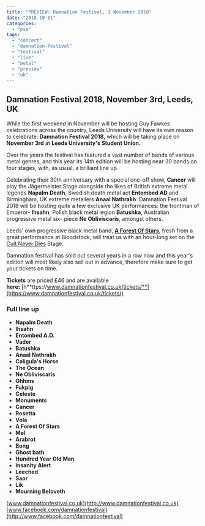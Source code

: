 ```yaml
---
title: "PREVIEW: Damnation Festival, 3 November 2018"
date: "2018-10-01"
categories: 
  - "psa"
tags: 
  - "concert"
  - "damnation-festival"
  - "festival"
  - "live"
  - "metal"
  - "preview"
  - "uk"
---
```


## Damnation Festival 2018, November 3rd, Leeds, UK

While the first weekend in November will be hosting Guy Fawkes celebrations across the country, Leeds University will have its own reason to celebrate: **Damnation Festival 2018,** which will be taking place on **November 3rd** at **Leeds University's Student Union.**

Over the years the festival has featured a vast number of bands of various metal genres, and this year its 14th edition will be hosting near 30 bands on four stages, with, as usual, a brilliant line up.

Celebrating their 30th anniversary with a special one-off show, **Cancer** will play the Jägermeister Stage alongside the likes of British extreme metal legends **Napalm** **Death**, Swedish death metal act **Entombed AD** and Birmingham, UK extreme metallers **Anaal Nathrakh**. Damnation Festival 2018 will be hosting quite a few exclusive UK performances: the frontman of Emperor- **Ihsahn**, Polish black metal legion **Batushka**, Australian progressive metal six- piece **Ne Obliviscaris**, amongst others.

Leeds' own progressive black metal band, [**A Forest Of Stars**](https://www.facebook.com/aforestofstars/?fref=mentions&__xts__%5B0%5D=68.ARDzW_HVoNXW1DVUMyxnN-zG3LrdnL6-PYR2s4IcMLfFG6EXXpl_IKx00qq1YkpvSD5MEiuv2Cij-O7ovwsAst3Hw0lct2fp4spoGounRxZP1YqYRrLAFc1uCtOyiYHYMZSD3WuT0vQGyfQH-zcQb13GZBvmDpsYp-mYD-9yhv3aWAmSRaAkXA&__tn__=K-R), fresh from a great performance at Bloodstock, will treat us with an hour-long set on the [Cult Never Dies](https://www.facebook.com/CultNeverDies/?fref=mentions&__xts__%5B0%5D=68.ARDzW_HVoNXW1DVUMyxnN-zG3LrdnL6-PYR2s4IcMLfFG6EXXpl_IKx00qq1YkpvSD5MEiuv2Cij-O7ovwsAst3Hw0lct2fp4spoGounRxZP1YqYRrLAFc1uCtOyiYHYMZSD3WuT0vQGyfQH-zcQb13GZBvmDpsYp-mYD-9yhv3aWAmSRaAkXA&__tn__=K-R) Stage.

Damnation festival has sold out several years in a row now and this year's edition will most likely also sell out in advance, therefore make sure to get your tickets on time.

**Tickets** are priced £46 and are available **here:** [h**ttps://www.damnationfestival.co.uk/tickets/**](https://www.damnationfestival.co.uk/tickets/)

### Full line up

- **Napalm Death**
- **Ihsahn**
- **Entombed A.D.**
- **Vader**
- **Batushka**
- **Anaal Nathrakh**
- **Caligula's Horse**
- **The Ocean**
- **Ne Obliviscaris**
- **Ohhms**
- **Fukpig**
- **Celeste**
- **Monuments**
- **Cancer**
- **Rosetta**
- **Vola**
- **A Forest Of Stars**
- **Møl**
- **Arabrot**
- **Bong**
- **Ghost bath**
- **Hundred Year Old Man**
- **Insanity Alert**
- **Leeched**
- **Saor**
- **Lik**
- **Mourning Beloveth**

[www.damnationfestival.co.uk](http://www.damnationfestival.co.uk) [www.facebook.com/damnationfestival](http://www.facebook.com/damnationfestival)
